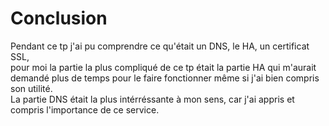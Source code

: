 # Conclusion



Pendant ce tp j'ai pu comprendre ce qu'était un DNS, le HA, un certificat SSL,  
pour moi la partie la plus compliqué de ce tp était la partie HA qui m'aurait demandé plus de temps pour le faire fonctionner même si j'ai bien compris son utilité.  
La partie DNS était la plus intérréssante à mon sens, car j'ai appris et compris l'importance de ce service.  
